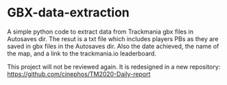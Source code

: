 # GBX-data-extraction
A simple python code to extract data from Trackmania gbx files in Autosaves dir.
The resut is a txt file which includes players PBs as they are saved in gbx files
in the Autosaves dir. Also the date achieved, the name of the map, and a link to
the trackmania.io leaderboard.

This project will not be reviewed again. It is redesigned in a new repository:
https://github.com/cinephos/TM2020-Daily-report
